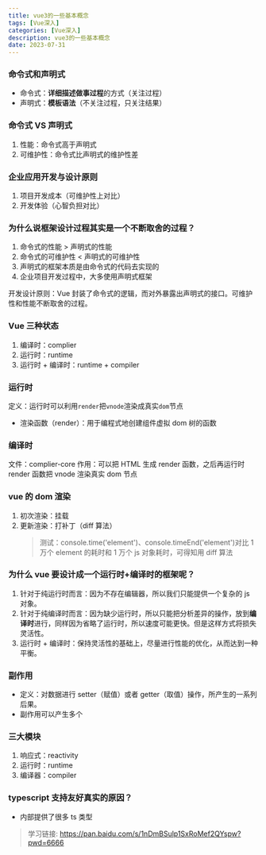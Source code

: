 ```yaml
---
title: vue3的一些基本概念
tags: [Vue深入]
categories: [Vue深入]
description: vue3的一些基本概念
date: 2023-07-31
---
```


### 命令式和声明式

- 命令式：**详细描述做事过程**的方式（关注过程）
- 声明式：**模板语法**（不关注过程，只关注结果）

### 命令式 VS 声明式

1. 性能：命令式高于声明式
2. 可维护性：命令式比声明式的维护性差

### 企业应用开发与设计原则

1. 项目开发成本（可维护性上对比）
2. 开发体验（心智负担对比）

### 为什么说框架设计过程其实是一个不断取舍的过程？

1. 命令式的性能 > 声明式的性能
2. 命令式的可维护性 < 声明式的可维护性
3. 声明式的框架本质是由命令式的代码去实现的
4. 企业项目开发过程中，大多使用声明式框架

开发设计原则：Vue 封装了命令式的逻辑，而对外暴露出声明式的接口。可维护性和性能不断取舍的过程。

### Vue 三种状态

1. 编译时：complier
2. 运行时：runtime
3. 运行时 + 编译时：runtime + compiler

### 运行时

定义：运行时可以利用`render`把`vnode`渲染成真实`dom`节点

- 渲染函数（render）：用于编程式地创建组件虚拟 dom 树的函数

### 编译时

文件：complier-core
作用：可以把 HTML 生成 render 函数，之后再运行时 render 函数把 vnode 渲染真实 dom 节点

### vue 的 dom 渲染

1. 初次渲染：挂载
2. 更新渲染：打补丁（diff 算法）
   > 测试：console.time('element')、console.timeEnd('element')对比 1 万个 element 的耗时和 1 万个 js 对象耗时，可得知用 diff 算法

### 为什么 vue 要设计成一个运行时+编译时的框架呢？

1. 针对于纯运行时而言：因为不存在编辑器，所以我们只能提供一个复杂的 js 对象。
2. 针对于纯编译时而言：因为缺少运行时，所以只能把分析差异的操作，放到**编译时**进行，同样因为省略了运行时，所以速度可能更快。但是这样方式将损失灵活性。
3. 运行时 + 编译时：保持灵活性的基础上，尽量进行性能的优化，从而达到一种平衡。

### 副作用

- 定义：对数据进行 setter（赋值）或者 getter（取值）操作，所产生的一系列后果。
- 副作用可以产生多个

### 三大模块

1. 响应式：reactivity
2. 运行时：runtime
3. 编译器：compiler

### typescript 支持友好真实的原因？

- 内部提供了很多 ts 类型

> 学习链接: https://pan.baidu.com/s/1nDmBSulp1SxRoMef2QYspw?pwd=6666
